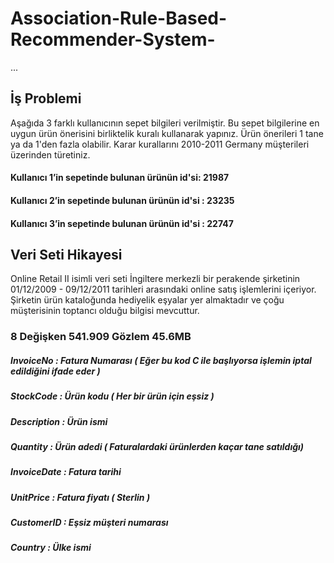 # Association-Rule-Based-Recommender-System-
...
## İş Problemi

 Aşağıda 3 farklı kullanıcının sepet bilgileri verilmiştir. Bu sepet bilgilerine en uygun ürün önerisini birliktelik kuralı kullanarak yapınız. Ürün önerileri 1 tane ya da 1'den fazla olabilir. Karar kurallarını 2010-2011 Germany müşterileri üzerinden türetiniz.

#### Kullanıcı 1’in sepetinde bulunan ürünün id'si: 21987
#### Kullanıcı 2’in sepetinde bulunan ürünün id'si : 23235
#### Kullanıcı 3’in sepetinde bulunan ürünün id'si : 22747

## Veri Seti Hikayesi

Online Retail II isimli veri seti İngiltere merkezli bir perakende şirketinin 01/12/2009 - 09/12/2011 tarihleri arasındaki online satış işlemlerini içeriyor. Şirketin ürün kataloğunda hediyelik eşyalar yer almaktadır ve çoğu müşterisinin toptancı olduğu bilgisi mevcuttur.

### 8 Değişken 541.909 Gözlem 45.6MB

##### InvoiceNo : Fatura Numarası ( Eğer bu kod C ile başlıyorsa işlemin iptal edildiğini ifade eder )
##### StockCode : Ürün kodu ( Her bir ürün için eşsiz )
##### Description : Ürün ismi
##### Quantity : Ürün adedi ( Faturalardaki ürünlerden kaçar tane satıldığı)
##### InvoiceDate : Fatura tarihi
##### UnitPrice : Fatura fiyatı ( Sterlin )
##### CustomerID : Eşsiz müşteri numarası
##### Country : Ülke ismi
